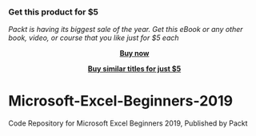 
### Get this product for $5

<i>Packt is having its biggest sale of the year. Get this eBook or any other book, video, or course that you like just for $5 each</i>


<b><p align='center'>[Buy now](https://packt.link/9781839217654)</p></b>


<b><p align='center'>[Buy similar titles for just $5](https://subscription.packtpub.com/search)</p></b>


# Microsoft-Excel-Beginners-2019
Code Repository for Microsoft Excel Beginners 2019, Published by Packt
